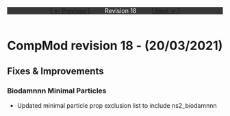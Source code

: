 <div style="width:100%;background-color:#373737;color:#FFFFFF;text-align:center">
<div style="display:inline-block;float:left;padding-left:20%">
<a href="revision17">
[ <- Previous ]
</a>
</div>
<div style="display:inline-block;">
Revision 18
</div>
<div style="display:inline-block;float:right;padding-right:20%">
<a href="revision19">
[ Next -> ]
</a>
</div>
</div>

<br />

# CompMod revision 18 - (20/03/2021)
## Fixes & Improvements

### Biodamnnn Minimal Particles
* Updated minimal particle prop exclusion list to include ns2_biodamnnn

<br/>

